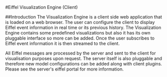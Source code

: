 #Eiffel Visualization Engine (Client)


##Introduction
The Visualization Engine is a client side web application that is loaded on a web browser. The user can configure the client to display Eiffel event information in real time or its previous history. The Visualization Engine contains some predefined visualizations but also it has its own pluggable interface so more can be added. Once the user subscribes to Eiffel event information it is then streamed to the client. 

 All Eiffel messages are processed by the server and sent to the client for visualisation purposes upon request. The server itself is also pluggable and therefore new model configurations can be added along with client plugins. Please see the server's eiffel portal for more information.

